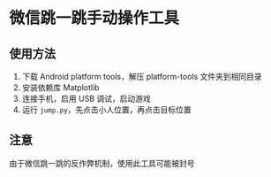 # 微信跳一跳手动操作工具

## 使用方法

1. 下载 Android platform tools，解压 platform-tools 文件夹到相同目录
2. 安装依赖库 Matplotlib
3. 连接手机，启用 USB 调试，启动游戏
4. 运行 `jump.py`，先点击小人位置，再点击目标位置

## 注意

由于微信跳一跳的反作弊机制，使用此工具可能被封号